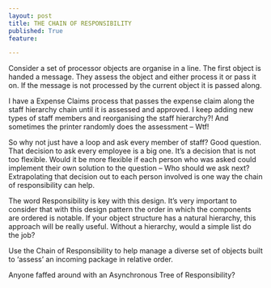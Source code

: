 ```yaml
---
layout: post
title: THE CHAIN OF RESPONSIBILITY
published: True
feature: 

---
```


Consider a set of processor objects are organise in a line. The first object is handed a message. They assess the object and either process it or pass it on. If the message is not processed by the current object it is passed along.  

<div class="simplePullQuote">

I have a Expense Claims process that passes the expense claim along the staff hierarchy chain until it is assessed and approved. I keep adding new types of staff members and reorganising the staff hierarchy?! And sometimes the printer randomly does the assessment – Wtf!

</div>

So why not just have a loop and ask every member of staff? Good question. That decision to ask every employee is a big one. It’s a decision that is not too flexible. Would it be more flexible if each person who was asked could implement their own solution to the question – Who should we ask next? Extrapolating that decision out to each person involved is one way the chain of responsibility can help.

The word Responsibility is key with this design. It’s very important to consider that with this design pattern the order in which the components are ordered is notable. If your object structure has a natural hierarchy, this approach will be really useful. Without a hierarchy, would a simple list do the job?

Use the Chain of Responsibility to help manage a diverse set of objects built to ‘assess’ an incoming package in relative order.

Anyone faffed around with an Asynchronous Tree of Responsibility?